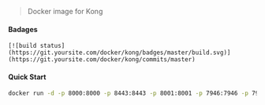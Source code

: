 > Docker image for Kong

#### Badages
```
[![build status](https://git.yoursite.com/docker/kong/badges/master/build.svg)](https://git.yoursite.com/docker/kong/commits/master)
```

#### Quick Start
```bash
docker run -d -p 8000:8000 -p 8443:8443 -p 8001:8001 -p 7946:7946 -p 7946:7946/udp git.yoursite.com:5005/docker/kong:latest
```
